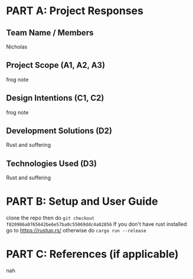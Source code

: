 # PART A: Project Responses
## Team Name / Members
Nicholas
## Project Scope (A1, A2, A3)
frog note
## Design Intentions (C1, C2)
frog note
## Development Solutions (D2)
Rust and suffering
## Technologies Used (D3)
Rust and suffering

# PART B: Setup and User Guide
clone the repo then do `git checkout f820986a0765642be6e57ba0c55069ddc4a02856`
If you don't have rust installed go to https://rustup.rs/ otherwise do
`cargo run --release`

# PART C: References (if applicable)
nah
